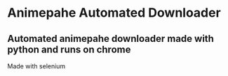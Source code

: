 # Animepahe Automated Downloader

## Automated animepahe downloader made with python and runs on chrome
Made with selenium
